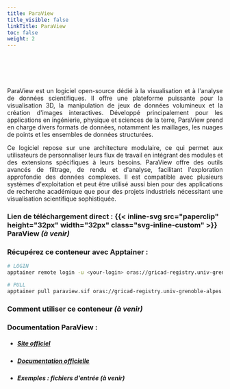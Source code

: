 ```yaml
---
title: ParaView
title_visible: false
linkTitle: ParaView
toc: false
weight: 2
---
```


<br/>

<a href="https://www.paraview.org/" target="_blank"><img class="logo-paraview" width="550px"/></a>

<br/>

<div align="justify">

ParaView est un logiciel open-source dédié à la visualisation et à l'analyse de données scientifiques. Il offre une plateforme puissante pour la visualisation 3D, la manipulation de jeux de données volumineux et la création d'images interactives. Développé principalement pour les applications en ingénierie, physique et sciences de la terre, ParaView prend en charge divers formats de données, notamment les maillages, les nuages de points et les ensembles de données structurées.

Ce logiciel repose sur une architecture modulaire, ce qui permet aux utilisateurs de personnaliser leurs flux de travail en intégrant des modules et des extensions spécifiques à leurs besoins. ParaView offre des outils avancés de filtrage, de rendu et d'analyse, facilitant l'exploration approfondie des données complexes. Il est compatible avec plusieurs systèmes d'exploitation et peut être utilisé aussi bien pour des applications de recherche académique que pour des projets industriels nécessitant une visualisation scientifique sophistiquée.

</div>

### Lien de téléchargement direct : {{< inline-svg src="paperclip" height="32px" width="32px" class="svg-inline-custom" >}} ParaView _(à venir)_

### Récupérez ce conteneur avec Apptainer :

```sh
# LOGIN
apptainer remote login -u <your-login> oras://gricad-registry.univ-grenoble-alpes.fr

# PULL
apptainer pull paraview.sif oras://gricad-registry.univ-grenoble-alpes.fr/diamond/apptainer/apptainer-singularity-projects/paraview.sif:latest
```

### Comment utiliser ce conteneur _(à venir)_

### Documentation ParaView :

- ##### <a href="https://www.paraview.org/" target="_blank">Site officiel</a>

- ##### <a href="https://www.paraview.org/resources/" target="_blank">Documentation officielle</a>

- ##### Exemples : fichiers d'entrée _(à venir)_